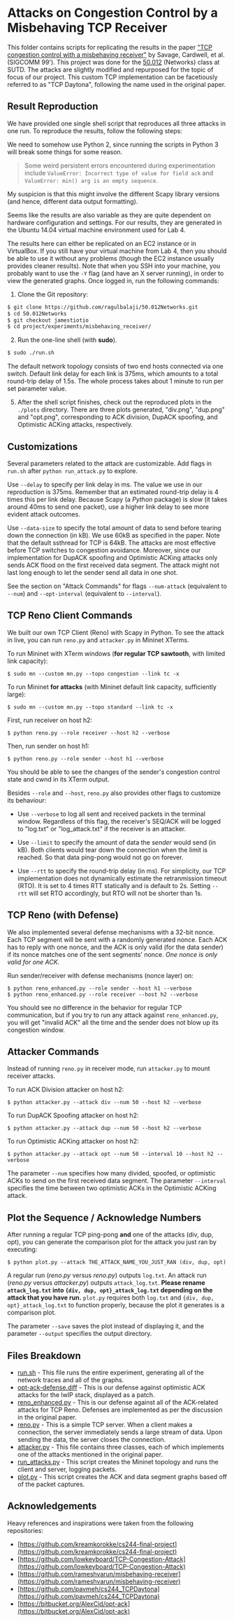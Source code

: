 # Attacks on Congestion Control by a Misbehaving TCP Receiver

This folder contains scripts for replicating the results in the paper ["TCP congestion control with a misbehaving receiver"](https://dl.acm.org/doi/10.1145/505696.505704) by Savage, Cardwell, et al. (SIGCOMM 99'). This project was done for the [50.012](https://istd.sutd.edu.sg/undergraduate/courses/50012-networks) (Networks) class at SUTD. The attacks are slightly modified and repurposed for the topic of focus of our project. This custom TCP implementation can be facetiously referred to as "TCP Daytona", following the name used in the original paper.

## Result Reproduction

We have provided one single shell script that reproduces all three attacks in one run. To reproduce the results, follow the following steps:

We need to somehow use Python 2, since running the scripts in Python 3 will break some things for some reason.

> Some weird persistent errors encountered during experimentation include `ValueError: Incorrect type of value for field ack` and `ValueError: min() arg is an empty sequence`.

My suspicion is that this might involve the different Scapy library versions (and hence, different data output formatting).

Seems like the results are also variable as they are quite dependent on hardware configuration and settings. For our results, they are generated in the Ubuntu 14.04 virtual machine environment used for Lab 4.

The results here can either be replicated on an EC2 instance or in VirtualBox. If you still have your virtual machine from Lab 4, then you should be able to use it without any problems (though the EC2 instance usually provides cleaner results). Note that when you SSH into your machine, you probably want to use the `-Y` flag (and have an X server running), in order to view the generated graphs. Once logged in, run the following commands:

1. Clone the Git repository:

```bash
$ git clone https://github.com/ragulbalaji/50.012Networks.git
$ cd 50.012Networks
$ git checkout jamestiotio
$ cd project/experiments/misbehaving_receiver/
```

2. Run the one-line shell (with **sudo**).

```bash
$ sudo ./run.sh
```

The default network topology consists of two end hosts connected via one switch. Default link delay for each link is 375ms, which amounts to a total round-trip delay of 1.5s. The whole process takes about 1 minute to run per set parameter value.

5. After the shell script finishes, check out the reproduced plots in the `./plots` directory. There are three plots generated, "div.png", "dup.png" and "opt.png", corresponding to ACK division, DupACK spoofing, and Optimistic ACKing attacks, respectively.

## Customizations

Several parameters related to the attack are customizable. Add flags in `run.sh` after `python run_attack.py` to explore.

Use `--delay` to specify per link delay in ms. The value we use in our reproduction is 375ms. Remember that an estimated round-trip delay is 4 times this per link delay. Because Scapy (a _Python_ package) is slow (it takes around 40ms to send one packet), use a higher link delay to see more evident attack outcomes.

Use `--data-size` to specify the total amount of data to send before tearing down the connection (in kB). We use 60kB as specified in the paper. Note that the default ssthread for TCP is 64kB. The attacks are most effective before TCP switches to congestion avoidance. Moreover, since our implementation for DupACK spoofing and Optimistic ACKing attacks only sends ACK flood on the first received data segment. The attack might not last long enough to let the sender send all data in one shot.

See the section on "Attack Commands" for flags `--num-attack` (equivalent to `--num`) and `--opt-interval` (equivalent to `--interval`).

## TCP Reno Client Commands

We built our own TCP Client (Reno) with Scapy in Python. To see the attack in live, you can run `reno.py` and `attacker.py` in Mininet XTerms.

To run Mininet with XTerm windows (**for regular TCP sawtooth**, with limited link capacity):

```
$ sudo mn --custom mn.py --topo congestion --link tc -x
```

To run Mininet **for attacks** (with Mininet default link capacity, sufficiently large):

```
$ sudo mn --custom mn.py --topo standard --link tc -x
```

First, run receiver on host h2:

```
$ python reno.py --role receiver --host h2 --verbose
```

Then, run sender on host h1:

```
$ python reno.py --role sender --host h1 --verbose
```

You should be able to see the changes of the sender's congestion control state and cwnd in its XTerm output.

Besides `--role` and `--host`, `reno.py` also provides other flags to customize its behaviour:

- Use `--verbose` to log all sent and received packets in the terminal window. Regardless of this flag, the receiver's SEQ/ACK will be logged to "log.txt" or "log_attack.txt" if the receiver is an attacker.

- Use `--limit` to specify the amount of data the _sender_ would send (in kB). Both clients would tear down the connection when the limit is reached. So that data ping-pong would not go on forever.

- Use `--rtt` to specify the round-trip delay (in ms). For simplicity, our TCP implementation does not dynamically estimate the retranmission timeout (RTO). It is set to 4 times RTT statically and is default to 2s. Setting `--rtt` will set RTO accordingly, but RTO will not be shorter than 1s.

## TCP Reno (with Defense)

We also implemented several defense mechanisms with a 32-bit nonce. Each TCP segment will be sent with a randomly generated nonce. Each ACK has to reply with one nonce, and the ACK is only valid (for the data sender) if its nonce matches one of the sent segments' nonce. _One nonce is only valid for one ACK._

Run sender/receiver with defense mechanisms (nonce layer) on:

```
$ python reno_enhanced.py --role sender --host h1 --verbose
$ python reno_enhanced.py --role receiver --host h2 --verbose
```

You should see no difference in the behavior for regular TCP communication, but if you try to run any attack against `reno_enhanced.py`, you will get "invalid ACK" all the time and the sender does not blow up its congestion window.

## Attacker Commands

Instead of running `reno.py` in receiver mode, run `attacker.py` to mount receiver attacks.

To run ACK Division attacker on host h2:

```
$ python attacker.py --attack div --num 50 --host h2 --verbose
```

To run DupACK Spoofing attacker on host h2:

```
$ python attacker.py --attack dup --num 50 --host h2 --verbose
```

To run Optimistic ACKing attacker on host h2:

```
$ python attacker.py --attack opt --num 50 --interval 10 --host h2 --verbose
```

The parameter `--num` specifies how many divided, spoofed, or optimistic ACKs to send on the first received data segment. The parameter `--interval` specifies the time between two optimistic ACKs in the Optimistic ACKing attack.

## Plot the Sequence / Acknowledge Numbers

After running a regular TCP ping-pong **and** one of the attacks (div, dup, opt), you can generate the comparison plot for the attack you just ran by executing:

```
$ python plot.py --attack THE_ATTACK_NAME_YOU_JUST_RAN (div, dup, opt)
```

A regular run (_reno.py_ versus _reno.py_) outputs `log.txt`.
An attack run (_reno.py_ versus _attacker.py_) outputs `attack_log.txt`.
**Please rename `attack_log.txt` into `{div, dup, opt}_attack_log.txt` depending on the attack that you have run.**
`plot.py` requires both `log.txt` and `{div, dup, opt}_attack_log.txt` to function properly, because the plot it generates is a comparison plot.

The parameter `--save` saves the plot instead of displaying it, and the parameter `--output` specifies the output directory.

## Files Breakdown

- [run.sh](./run.sh) - This file runs the entire experiment, generating all of the network traces and all of the graphs.
- [opt-ack-defense.diff](./opt-ack-defense.diff) - This is our defense against optimistic ACK attacks for the lwIP stack, displayed as a patch.
- [reno_enhanced.py](./reno_enhanced.py) - This is our defense against all of the ACK-related attacks for TCP Reno. Defenses are implemented as per the discussion in the original paper.
- [reno.py](./reno.py) - This is a simple TCP server. When a client makes a connection, the server immediately sends a large stream of data. Upon sending the data, the server closes the connection.
- [attacker.py](./attacker.py) - This file contains three classes, each of which implements one of the attacks mentioned in the original paper.
- [run_attacks.py](./run_attacks.py) - This script creates the Mininet topology and runs the client and server, logging packets.
- [plot.py](./plot.py) - This script creates the ACK and data segment graphs based off of the packet captures.

## Acknowledgements

Heavy references and inspirations were taken from the following repositories:

- [https://github.com/kreamkorokke/cs244-final-project](https://github.com/kreamkorokke/cs244-final-project)
- [https://github.com/lowkeyboard/TCP-Congestion-Attack](https://github.com/lowkeyboard/TCP-Congestion-Attack)
- [https://github.com/rameshvarun/misbehaving-receiver](https://github.com/rameshvarun/misbehaving-receiver)
- [https://github.com/pavmeh/cs244_TCPDaytona](https://github.com/pavmeh/cs244_TCPDaytona)
- [https://bitbucket.org/AlexCid/opt-ack](https://bitbucket.org/AlexCid/opt-ack)
